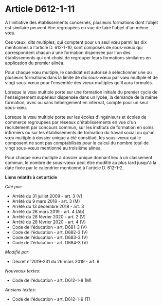 # Article D612-1-11

A l'initiative des établissements concernés, plusieurs formations dont l'objet est similaire peuvent être regroupées en vue
de faire l'objet d'un même vœu.

Ces vœux, dits multiples, qui comptent pour un seul vœu parmi les dix mentionnés à l'article D. 612-1-10, sont composés de
sous-vœux qui correspondent chacun à une formation dispensée par l'un des établissements qui ont choisi de regrouper leurs
formations similaires en application du premier alinéa.

Pour chaque vœu multiple, le candidat est autorisé à sélectionner une ou plusieurs formations dans la limite de dix sous-vœux
par vœu multiple et de vingt sous-vœux pour l'ensemble des vœux multiples qu'il aura formulés.

Lorsque le vœu multiple porte sur une formation initiale du premier cycle de l'enseignement supérieur dispensée dans un
lycée, la demande de la même formation, avec ou sans hébergement en internat, compte pour un seul sous-vœu.

Lorsque le vœu multiple porte sur les écoles d'ingénieurs et écoles de commerce regroupées par réseaux d'établissements en
vue d'un recrutement par concours commun, sur les instituts de formation en soins infirmiers ou sur les établissements de
formation du travail social ou qu'un vœu multiple à dossier unique a été constitué, les sous-vœux qui le composent ne sont
pas comptabilisés pour le calcul du nombre total de vingt sous-vœux mentionné au troisième alinéa.

Pour chaque vœu multiple à dossier unique donnant lieu à un classement commun, le nombre de sous-vœux peut être modifié au
plus tard jusqu'à la date fixée par le calendrier mentionné à l'article D. 612-1-2.

**Liens relatifs à cet article**

_Cité par_:

  - Arrêté du 31 juillet 2009 - art. 3 (V)
  - Arrêté du 9 mars 2018 - art. 3 (M)
  - Arrêté du 13 décembre 2018 - art. 3
  - Arrêté du 26 mars 2019 - art. 4 (Ab)
  - Arrêté du 28 février 2020 - art. 2 (V)
  - Arrêté du 28 février 2020 - art. 4 (V)
  - Code de l'éducation - art. D681-3 (V)
  - Code de l'éducation - art. D682-3 (V)
  - Code de l'éducation - art. D683-3 (V)
  - Code de l'éducation - art. D684-3 (V)

_Modifié par_:

  - Décret n°2019-231 du 26 mars 2019 - art. 9

_Nouveaux textes_:

  - Code de l'éducation - art. D612-1-8 (M)

_Anciens textes_:

  - Code de l'éducation - art. D612-1-9 (T)
